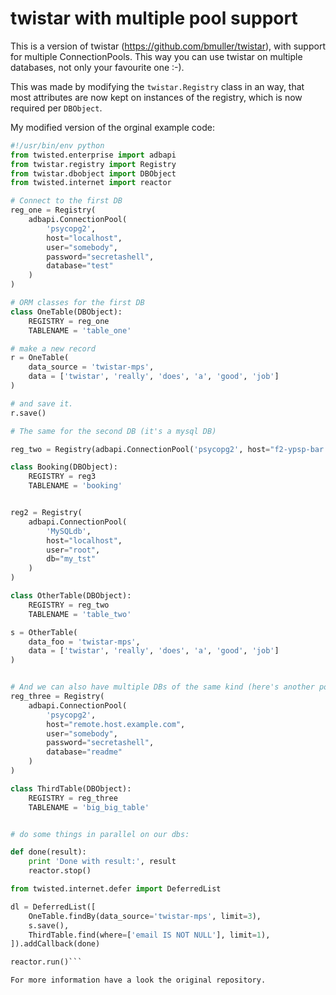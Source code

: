 # twistar with multiple pool support

This is a version of twistar (https://github.com/bmuller/twistar), with support for multiple ConnectionPools.
This way you can use twistar on multiple databases, not only your favourite one :-).

This was made by modifying the `twistar.Registry` class in an way, that most attributes are now kept on instances of the registry, which is now required per `DBObject`.

My modified version of the orginal example code:

```python
#!/usr/bin/env python
from twisted.enterprise import adbapi
from twistar.registry import Registry
from twistar.dbobject import DBObject
from twisted.internet import reactor

# Connect to the first DB
reg_one = Registry(
    adbapi.ConnectionPool(
        'psycopg2',
        host="localhost",
        user="somebody",
        password="secretashell",
        database="test"
    )
)

# ORM classes for the first DB
class OneTable(DBObject):
    REGISTRY = reg_one
    TABLENAME = 'table_one'

# make a new record
r = OneTable(
    data_source = 'twistar-mps',
    data = ['twistar', 'really', 'does', 'a', 'good', 'job']
)

# and save it.
r.save()

# The same for the second DB (it's a mysql DB)

reg_two = Registry(adbapi.ConnectionPool('psycopg2', host="f2-ypsp-bar.infosys.de", user="fraudcheck", password="NoFraudPLZ", database="fraudcheck2"))

class Booking(DBObject):
    REGISTRY = reg3
    TABLENAME = 'booking'


reg2 = Registry(
    adbapi.ConnectionPool(
        'MySQLdb',
        host="localhost",
        user="root",
        db="my_tst"
    )
)

class OtherTable(DBObject):
    REGISTRY = reg_two
    TABLENAME = 'table_two'

s = OtherTable(
    data_foo = 'twistar-mps',
    data = ['twistar', 'really', 'does', 'a', 'good', 'job']
)


# And we can also have multiple DBs of the same kind (here's another postgres)
reg_three = Registry(
    adbapi.ConnectionPool(
        'psycopg2',
        host="remote.host.example.com",
        user="somebody",
        password="secretashell",
        database="readme"
    )
)

class ThirdTable(DBObject):
    REGISTRY = reg_three
    TABLENAME = 'big_big_table'


# do some things in parallel on our dbs:

def done(result):
    print 'Done with result:', result
    reactor.stop()

from twisted.internet.defer import DeferredList

dl = DeferredList([
    OneTable.findBy(data_source='twistar-mps', limit=3),
    s.save(),
    ThirdTable.find(where=['email IS NOT NULL'], limit=1),
]).addCallback(done)

reactor.run()```

For more information have a look the original repository.
